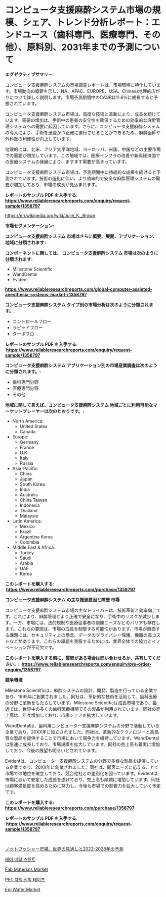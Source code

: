 <p><h1>コンピュータ支援麻酔システム市場の規模、シェア、トレンド分析レポート：エンドユース（歯科専門、医療専門、その他）、原料別、2031年までの予測について</h1></p><p><strong>エグゼクティブサマリー</strong></p>
<p><p>コンピュータ支援麻酔システムの市場調査レポートは、市場環境に特化しています。市場動向の概要を示し、NA、APAC、EUROPE、USA、Chinaの地理的広がりについて詳しく説明します。市場予測期間中のCAGRは11.6％に成長すると予想されています。</p><p>コンピュータ支援麻酔システム市場は、高度な技術と革新により、成長を続けています。需要の増加は、手術中の患者の安全性を確保するための効率的な麻酔管理システムへの需要に起因しています。さらに、コンピュータ支援麻酔システムの導入により、手術を迅速かつ正確に進行させることができるため、麻酔医師や外科医の利便性が向上しています。</p><p>地理的には、北米、アジア太平洋地域、ヨーロッパ、米国、中国などの主要市場での需要が増加しています。この地域では、医療インフラの改善や新興経済国での医療システムの発展により、ますます需要が高まっています。</p><p>コンピュータ支援麻酔システム市場は、予測期間中に持続的な成長を続けると予測されています。技術の進化に伴い、より効率的で安全な麻酔管理システムの需要が増加しており、市場の成長が見込まれます。</p></p>
<p><strong>レポートのサンプル PDF を入手する: <a href="https://www.reliableresearchreports.com/enquiry/request-sample/1358797">https://www.reliableresearchreports.com/enquiry/request-sample/1358797</a></strong></p>
<p><a href="https://en.wikipedia.org/wiki/Julie_K._Brown">https://en.wikipedia.org/wiki/Julie_K._Brown</a></p>
<p><strong>市場セグメンテーション:</strong></p>
<p><strong> コンピュータ支援麻酔システム 市場はさらに概要、展開、アプリケーション、地域に分類されます :</strong></p>
<p><strong>コンポーネントに関しては、 コンピュータ支援麻酔システム 市場は次のように分類されます: &nbsp;</strong></p>
<p><ul><li>Milestone Scientific</li><li>WandDental</li><li>Evident</li></ul></p>
<p><strong><a href="https://www.reliableresearchreports.com/global-computer-assisted-anesthesia-systems-market-r1358797">https://www.reliableresearchreports.com/global-computer-assisted-anesthesia-systems-market-r1358797</a></strong></p>
<p><strong> コンピュータ支援麻酔システム タイプ別の市場分析は次のように分類されます。:</strong></p>
<p><ul><li>コントロールフロー</li><li>ラピッドフロー</li><li>ターボフロ</li></ul></p>
<p><strong>レポートのサンプル PDF を入手する: &nbsp;<a href="https://www.reliableresearchreports.com/enquiry/request-sample/1358797">https://www.reliableresearchreports.com/enquiry/request-sample/1358797</a></strong></p>
<p><strong> コンピュータ支援麻酔システム アプリケーション別の市場産業調査は次のように分類されます。:</strong></p>
<p><ul><li>歯科専門分野</li><li>医療専門分野</li><li>その他</li></ul></p>
<p><strong>地域に関して言えば、コンピュータ支援麻酔システム 地域ごとに利用可能なマーケットプレーヤーは次のとおりです。:</strong></p>
<p><ul>
    <li>
        North America:
        <ul>
            <li>United States</li>
            <li>Canada</li>
        </ul>
    </li>
    <li>
        Europe:
        <ul>
            <li>Germany</li>
            <li>France</li>
            <li>U.K.</li>
            <li>Italy</li>
            <li>Russia</li>
        </ul>
    </li>
    <li>
        Asia-Pacific:
        <ul>
            <li>China</li>
            <li>Japan</li>
            <li>South Korea</li>
            <li>India</li>
            <li>Australia</li>
            <li>China Taiwan</li>
            <li>Indonesia</li>
            <li>Thailand</li>
            <li>Malaysia</li>
        </ul>
    </li>
    <li>
        Latin America:
        <ul>
            <li>Mexico</li>
            <li>Brazil</li>
            <li>Argentina Korea</li>
            <li>Colombia</li>
        </ul>
    </li>
    <li>
        Middle East & Africa:
        <ul>
            <li>Turkey</li>
            <li>Saudi</li>
            <li>Arabia</li>
            <li>UAE</li>
            <li>Korea</li>
        </ul>
    </li>
    </ul></p>
<p><strong>このレポートを購入する: &nbsp;<a href="https://www.reliableresearchreports.com/purchase/1358797">https://www.reliableresearchreports.com/purchase/1358797</a></strong></p>
<p><strong>コンピュータ支援麻酔システム の主な推進要因と障壁 市場</strong></p>
<p><p>コンピュータ支援麻酔システム市場の主なドライバーは、技術革新と効率向上です。これにより、麻酔管理がより正確で安全になり、手術中のリスクが減少します。一方、市場には、法的規制や医療従事者の訓練ニーズなどのバリアも存在します。これらの要因は、市場の成長を制限する可能性があります。市場が直面する課題には、セキュリティ上の懸念、データのプライバシー保護、機器の高コストなどがあります。これらの課題を克服するためには、業界全体での協力とイノベーションが不可欠です。</p></p>
<p><strong>このレポートを購入する前に、質問がある場合は問い合わせるか、共有してください。:&nbsp; <a href="https://www.reliableresearchreports.com/enquiry/pre-order-enquiry/1358797">https://www.reliableresearchreports.com/enquiry/pre-order-enquiry/1358797</a></strong></p>
<p><strong>競争環境</strong></p>
<p><p>Milestone Scientificは、麻酔システムの設計、開発、製造を行っている企業であり、1995年に創業されました。同社は、革新的な技術を活用して、歯科医療の分野に革新をもたらしています。Milestone Scientificは成長市場であり、最近では、世界中の多くの歯科医療機関でその製品が利用されています。同社の売上高は、年々増加しており、市場シェアを拡大しています。</p><p>WandDentalは、歯科用コンピューター支援麻酔システムの分野で活動している企業であり、20XX年に設立されました。同社は、革新的なテクノロジーと高品質な製品を提供することで市場において競争力を維持しています。WandDentalは急速に成長しており、市場規模を拡大しています。同社の売上高も着実に増加しており、今後の展望も明るいとされています。</p><p>Evidentは、コンピューター支援麻酔システムの分野で多様な製品を提供している企業であり、20XX年に創業されました。同社は、顧客ニーズに応えることで市場での地位を確立しており、競合他社との差別化を図っています。Evidentは市場において安定した成長を遂げており、売上高も順調に増加しています。同社は顧客満足度を高めるために努力し、今後も市場での影響力を拡大していく予定です。</p></p>
<p><strong>このレポートを購入する: &nbsp; <a href="https://www.reliableresearchreports.com/purchase/1358797">https://www.reliableresearchreports.com/purchase/1358797</a></strong></p>
<p><strong>レポートのサンプル PDF を入手する: &nbsp;<a href="https://www.reliableresearchreports.com/enquiry/request-sample/1358797">https://www.reliableresearchreports.com/enquiry/request-sample/1358797</a></strong><strong></strong></p>
<p>&nbsp;</p>
<p><p><a href="https://medium.com/@bobbieratke2023/%E3%83%8E%E3%83%83%E3%83%88%E3%83%97%E3%83%83%E3%82%B7%E3%83%A3%E3%83%BC%E5%B8%82%E5%A0%B4-%E3%82%B0%E3%83%AD%E3%83%BC%E3%83%90%E3%83%AB%E3%81%AA%E5%B1%95%E6%9C%9B%E3%81%A82022%E5%B9%B4%E3%81%8B%E3%82%892028%E5%B9%B4%E3%81%BE%E3%81%A7%E3%81%AE%E4%BA%88%E6%B8%AC%E5%B8%82%E5%A0%B4%E8%AA%BF%E6%9F%BB%E3%83%AC%E3%83%9D%E3%83%BC%E3%83%88%E3%81%AB%E3%81%AF-2024%E5%B9%B4%E3%81%8B%E3%82%892031%E5%B9%B4%E3%81%BE%E3%81%A7%E3%81%AE-%E3%81%AEcagr%E3%81%A7%E3%81%AE%E5%B8%82%E5%A0%B4%E8%A6%8F%E6%A8%A1-%E3%82%B7%E3%82%A7%E3%82%A2-%E6%88%90%E9%95%B7%E7%8E%87%E3%81%AE%E5%88%86%E6%9E%90%E3%81%8C%E5%90%AB%E3%81%BE%E3%82%8C%E3%81%A6%E3%81%84%E3%81%BE%E3%81%99-c286e86a1447">ノットプッシャー市場、世界の見通しと2022-2028年の予測</a></p><p><a href="https://medium.com/@tomienow676/%EB%B2%A0%EC%96%B4-%EB%A9%94%ED%83%88-%EC%8A%A4%ED%85%90%ED%8A%B8-%EC%8B%9C%EC%9E%A5-%EC%98%88%EC%B8%A1-%EC%8B%9C%EC%9E%A5-%EB%8F%99%ED%96%A5-%EB%B0%8F-%EC%98%81%ED%96%A5-%EB%B6%84%EC%84%9D-2024-2031-5565ee7aaa32">베어 메탈 스텐트</a></p><p><a href="https://github.com/SheilaBruen2023/Market-Research-Report-List-1/blob/main/fab-materials-market.md">Fab Materials Market</a></p><p><a href="https://medium.com/@tomienow676/2024%EB%85%84%EB%B6%80%ED%84%B0-2031%EB%85%84%EA%B9%8C%EC%A7%80-pet-%EC%A0%91%EC%B0%A9-%ED%85%8C%EC%9D%B4%ED%94%84-%EC%8B%9C%EC%9E%A5-%EC%A0%84%EB%A7%9D%EA%B3%BC-%EC%98%88%EC%B8%A1-819ab7139fba">PET 자체 접착 테이프</a></p><p><a href="https://github.com/arionmp/Market-Research-Report-List-3/blob/main/epi-wafer-market.md">Epi Wafer Market</a></p></p>